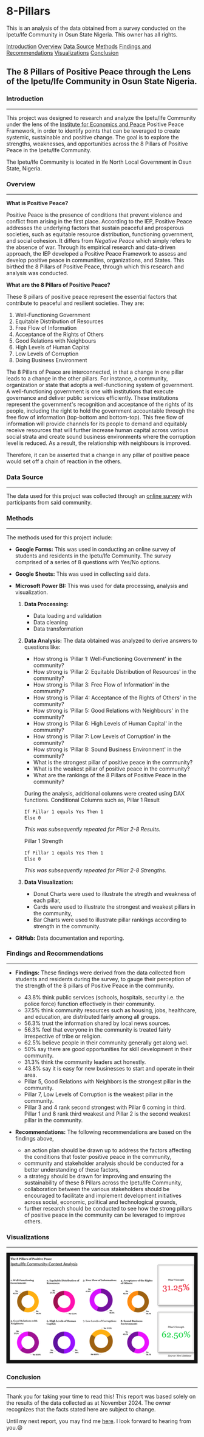 # 8-Pillars
This is an analysis of the data obtained from a survey conducted on the Ipetu/Ife Community in Osun State Nigeria. This owner has all rights.

[Introduction](#introduction) [Overview](overview) [Data Source](data-source) [Methods](methods) [Findings and Recommendations](findings-and-recommendations) [Visualizations](visualizations) [Conclusion](conclusion)

## The 8 Pillars of Positive Peace through the Lens of the Ipetu/Ife Community in Osun State Nigeria.

### Introduction
---
This project was designed to research and analyze the Ipetu/Ife Community under the lens of the [Institute for Economics and Peace](https://www.economicsandpeace.org/) Positive Peace Framework, in order to identify points that can be leveraged to create systemic, sustainable and positive change. The goal is to explore the strengths, weaknesses, and opportunities across the 8 Pillars of Positive Peace in the Ipetu/Ife Community.

The Ipetu/Ife Community is located in Ife North Local Government in Osun State, Nigeria.


### Overview 
---
**What is Positive Peace?**
  
  Positive Peace is the presence of conditions that prevent violence and conflict from arising in the first place. According to the IEP, Positive Peace addresses the underlying factors that sustain peaceful and prosperous societies, such as equitable resource distribution, functioning government, and social cohesion. It differs from *Negative Peace* which simply refers to the absence of war. Through its empirical research and data-driven approach, the IEP developed a Positive Peace Framework to assess and develop positive peace in communities, organizations, and States. This birthed the 8 Pillars of Positive Peace, through which this research and analysis was conducted.

**What are the 8 Pillars of Positive Peace?**

These 8 pillars of positive peace represent the essential factors that contribute to peaceful and resilient societies. They are: 
   1. Well-Functioning Government
   2. Equitable Distribution of Resources
   3. Free Flow of Information
   4. Acceptance of the Rights of Others
   5. Good Relations with Neighbours
   6. High Levels of Human Capital
   7. Low Levels of Corruption
   8. Doing Business Environment

The 8 Pillars of Peace are interconnected, in that a change in one pillar leads to a change in the other pillars.
For instance, a community, organization or state that adopts a well-functioning system of government. A well-functioning government is one with institutions that execute governance and deliver public services efficiently. These institutions represent the government's recognition and acceptance of the rights of its people, including the right to hold the government accountable through the free flow of information (top-bottom and bottom-top). This free flow of information will provide channels for its people to demand and equitably receive resources that will further increase human capital across various social strata and create sound business environments where the corruption level is reduced. As a result, the relationship with neighbours is improved.

Therefore, it can be asserted that a change in any pillar of positive peace would set off a chain of reaction in the others.


### **Data Source**
---
The data used for this projuct was collected through an [online survey](https://forms.gle/6oFXC5cJRzTQyUGy9) with participants from said community. 


### **Methods**
---
The methods used for this project include:
- **Google Forms:** This was used in conducting an online survey of students and residents in the Ipetu/Ife Community. The survey comprised of a series of 8 questions with Yes/No options.

- **Google Sheets:** This was used in collecting said data.
  
- **Microsoft Power BI:** This was used for data processing, analysis and visualization.
  1. **Data Processing:**
        * Data loading and validation
        * Data cleaning
        * Data transformation
 
  2. **Data Analysis:**
     The data obtained was analyzed to derive answers to questions like:
        * How strong is 'Pillar 1: Well-Functioning Government' in the community?
        * How strong is 'Pillar 2: Equitable Distribution of Resources' in the community?
        * How strong is 'Pillar 3: Free Flow of Information' in the community?
        * How strong is 'Pillar 4: Acceptance of the Rights of Others' in the community?
        * How strong is 'Pillar 5: Good Relations with Neighbours' in the community?
        * How strong is 'Pillar 6: High Levels of Human Capital' in the community?
        * How strong is 'Pillar 7: Low Levels of Corruption' in the community?
        * How strong is 'Pillar 8: Sound Business Environment' in the community?
        * What is the strongest pillar of positive peace in the community?
        * What is the weakest pillar of positive peace in the community?
        * What are the rankings of the 8 Pillars of Positive Peace in the community?


     During the analysis, additional columns were created using DAX functions. Conditional Columns such as,
     Pillar 1 Result
     ```DAX
     If Pillar 1 equals Yes Then 1
     Else 0
     ```
        *This was subsequently repeated for Pillar 2-8 Results.*

     Pillar 1 Strength
     ```DAX
     If Pillar 1 equals Yes Then 1
     Else 0
     ```
        *This was subsequently repeated for Pillar 2-8 Strengths.*

  3. **Data Visualization:**
      * Donut Charts were used to illustrate the stregth and weakness of each pillar,
      * Cards were used to illustrate the strongest and weakest pillars in the community,
      * Bar Charts were used to illustrate pillar rankings according to strength in the community.

- **GitHub:** Data documentation and reporting.


### **Findings and Recommendations**
---
- **Findings:** These findings were derived from the data collected from students and residents during the survey, to gauge their perception of the strength of the 8 pillars of Positive Peace in the community.
   
   * 43.8% think public services (schools, hospitals, security i.e. the police force) function effectively in their community.
   * 37.5% think community resources such as housing, jobs, healthcare, and education, are distributed fairly among all groups.
   * 56.3% trust the information shared by local news sources.
   * 56.3% feel that everyone in the community is treated fairly irrespective of tribe or religion.
   * 62.5% believe people in their community generally get along wel.
   * 50% say there are good opportunities for skill development in their community.
   * 31.3% think the community leaders act honestly.
   * 43.8% say it is easy for new businesses to start and operate in their area.
   * Pillar 5, Good Relations with Neighbors is the strongest pillar in the community.
   * Pillar 7, Low Levels of Corruption is the weakest pillar in the community.
   * Pillar 3 and 4 rank second strongest with Pillar 6 coming in third. Pillar 1 and 8 rank third weakest and Pillar 2 is the second weakest pillar in the community.

- **Recommendations:** The following recommendations are based on the findings above,

   * an action plan should be drawn up to address the factors affecting the conditions that foster positive peace in the community,
   * community and stakeholder analysis should be conducted for a better understanding of these factors,
   * a strategy should be drawn for improving and ensuring the sustainability of these 8 Pillars across the Ipetu/Ife Community,
   * collaboration between the various stakeholders should be encouraged to facilitate and implement development initiatives across social, economic, political and technological grounds,
   * further research should be conducted to see how the strong pillars of positive peace in the community can be leveraged to improve others.


### **Visualizations**
---
![Data Viz](https://github.com/kayeneii/8-Pillars/blob/main/Ipetu_Ife-Community-Context-Analysis-Viz.png)


### **Conclusion**
---
Thank you for taking your time to read this! This report was based solely on the results of the data collected as at November 2024. The owner recognizes that the facts stated here are subject to change.

Until my next report, you may find me [here](https://linkedin.com/in/kayeneii). I look forward to hearing from you.😄

